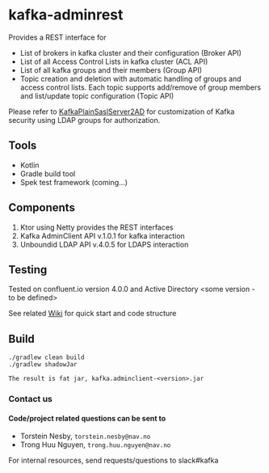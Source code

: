 # kafka-adminrest

Provides a REST interface for 
- List of brokers in kafka cluster and their configuration (Broker API)
- List of all Access Control Lists in kafka cluster (ACL API)
- List of all kafka groups and their members (Group API)
- Topic creation and deletion with automatic handling of groups and access control lists. 
Each topic supports add/remove of group members and list/update topic configuration (Topic API)

Please refer to [KafkaPlainSaslServer2AD](https://github.com/navikt/KafkaPlainSaslServer2AD) for customization of 
Kafka security using LDAP groups for authorization.

## Tools
- Kotlin
- Gradle build tool
- Spek test framework (coming...)

## Components

1. Ktor using Netty provides the REST interfaces
2. Kafka AdminClient API v.1.0.1 for kafka interaction
3. Unboundid LDAP API v.4.0.5 for LDAPS interaction

## Testing

Tested on confluent.io version 4.0.0 and Active Directory <some version - to be defined>

See related [Wiki](https://github.com/navikt/kafka-adminrest/wiki) for quick start and code structure

## Build 

```
./gradlew clean build
./gradlew shadowJar

The result is fat jar, kafka.adminclient-<version>.jar
```
### Contact us
#### Code/project related questions can be sent to 
* Torstein Nesby, `torstein.nesby@nav.no`
* Trong Huu Nguyen, `trong.huu.nguyen@nav.no`

For internal resources, send requests/questions to slack#kafka



